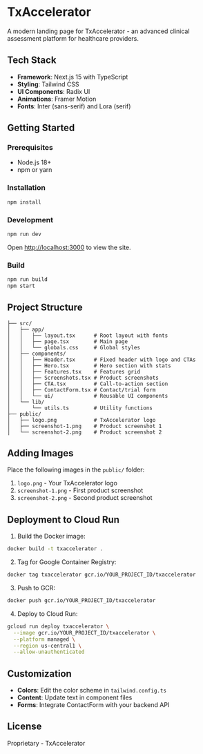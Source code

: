 # TxAccelerator

A modern landing page for TxAccelerator - an advanced clinical assessment platform for healthcare providers.

## Tech Stack

- **Framework**: Next.js 15 with TypeScript
- **Styling**: Tailwind CSS
- **UI Components**: Radix UI
- **Animations**: Framer Motion
- **Fonts**: Inter (sans-serif) and Lora (serif)

## Getting Started

### Prerequisites

- Node.js 18+
- npm or yarn

### Installation

```bash
npm install
```

### Development

```bash
npm run dev
```

Open [http://localhost:3000](http://localhost:3000) to view the site.

### Build

```bash
npm run build
npm start
```

## Project Structure

```
├── src/
│   ├── app/
│   │   ├── layout.tsx      # Root layout with fonts
│   │   ├── page.tsx        # Main page
│   │   └── globals.css     # Global styles
│   ├── components/
│   │   ├── Header.tsx      # Fixed header with logo and CTAs
│   │   ├── Hero.tsx        # Hero section with stats
│   │   ├── Features.tsx    # Features grid
│   │   ├── Screenshots.tsx # Product screenshots
│   │   ├── CTA.tsx         # Call-to-action section
│   │   ├── ContactForm.tsx # Contact/trial form
│   │   └── ui/             # Reusable UI components
│   └── lib/
│       └── utils.ts        # Utility functions
├── public/
│   ├── logo.png            # TxAccelerator logo
│   ├── screenshot-1.png    # Product screenshot 1
│   └── screenshot-2.png    # Product screenshot 2
```

## Adding Images

Place the following images in the `public/` folder:

1. `logo.png` - Your TxAccelerator logo
2. `screenshot-1.png` - First product screenshot
3. `screenshot-2.png` - Second product screenshot

## Deployment to Cloud Run

1. Build the Docker image:

```bash
docker build -t txaccelerator .
```

2. Tag for Google Container Registry:

```bash
docker tag txaccelerator gcr.io/YOUR_PROJECT_ID/txaccelerator
```

3. Push to GCR:

```bash
docker push gcr.io/YOUR_PROJECT_ID/txaccelerator
```

4. Deploy to Cloud Run:

```bash
gcloud run deploy txaccelerator \
  --image gcr.io/YOUR_PROJECT_ID/txaccelerator \
  --platform managed \
  --region us-central1 \
  --allow-unauthenticated
```

## Customization

- **Colors**: Edit the color scheme in `tailwind.config.ts`
- **Content**: Update text in component files
- **Forms**: Integrate ContactForm with your backend API

## License

Proprietary - TxAccelerator
